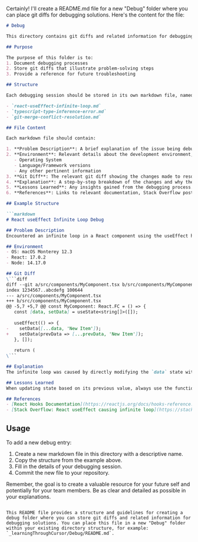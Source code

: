 Certainly! I'll create a README.md file for a new "Debug" folder where you can place git diffs for debugging solutions. Here's the content for the file:

```markdown:_learningThroughCursor/Debug/README.md
# Debug

This directory contains git diffs and related information for debugging solutions to various programming problems and issues encountered during development.

## Purpose

The purpose of this folder is to:
1. Document debugging processes
2. Store git diffs that illustrate problem-solving steps
3. Provide a reference for future troubleshooting

## Structure

Each debugging session should be stored in its own markdown file, named descriptively according to the issue being addressed. For example:

- `react-useEffect-infinite-loop.md`
- `typescript-type-inference-error.md`
- `git-merge-conflict-resolution.md`

## File Content

Each markdown file should contain:

1. **Problem Description**: A brief explanation of the issue being debugged.
2. **Environment**: Relevant details about the development environment, including:
   - Operating System
   - Language/Framework versions
   - Any other pertinent information
3. **Git Diff**: The relevant git diff showing the changes made to resolve the issue.
4. **Explanation**: A step-by-step breakdown of the changes and why they solved the problem.
5. **Lessons Learned**: Any insights gained from the debugging process.
6. **References**: Links to relevant documentation, Stack Overflow posts, or other resources used in the debugging process.

## Example Structure

```markdown
# React useEffect Infinite Loop Debug

## Problem Description
Encountered an infinite loop in a React component using the useEffect hook.

## Environment
- OS: macOS Monterey 12.3
- React: 17.0.2
- Node: 14.17.0

## Git Diff
\```diff
diff --git a/src/components/MyComponent.tsx b/src/components/MyComponent.tsx
index 1234567..abcdefg 100644
--- a/src/components/MyComponent.tsx
+++ b/src/components/MyComponent.tsx
@@ -5,7 +5,7 @@ const MyComponent: React.FC = () => {
   const [data, setData] = useState<string[]>([]);
 
   useEffect(() => {
-    setData([...data, 'New Item']);
+    setData(prevData => [...prevData, 'New Item']);
   }, []);
 
   return (
\```

## Explanation
The infinite loop was caused by directly modifying the `data` state within the useEffect hook. By changing to a functional update and removing the dependency array, we ensure that the effect only runs once and updates the state correctly.

## Lessons Learned
When updating state based on its previous value, always use the functional update form to avoid unnecessary re-renders and potential infinite loops.

## References
- [React Hooks Documentation](https://reactjs.org/docs/hooks-reference.html#useeffect)
- [Stack Overflow: React useEffect causing infinite loop](https://stackoverflow.com/questions/53070970/infinite-loop-in-useeffect)
```

## Usage

To add a new debug entry:

1. Create a new markdown file in this directory with a descriptive name.
2. Copy the structure from the example above.
3. Fill in the details of your debugging session.
4. Commit the new file to your repository.

Remember, the goal is to create a valuable resource for your future self and potentially for your team members. Be as clear and detailed as possible in your explanations.
```

This README file provides a structure and guidelines for creating a debug folder where you can store git diffs and related information for debugging solutions. You can place this file in a new "Debug" folder within your existing directory structure, for example: `_learningThroughCursor/Debug/README.md`.